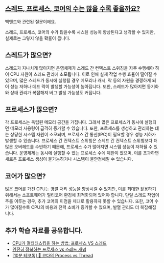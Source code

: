 ## [스레드, 프로세스, 코어의 수는 많을 수록 좋을까요?](https://www.maeil-mail.kr/question/84)

백엔드와 관련된 질문이에요.

스레드, 프로세스, 코어의 수가 많을수록 시스템 성능이 향상된다고 생각할 수 있지만, 실제로는 그렇지 않을 확률이 큽니다.

## 스레드가 많으면?

스레드가 지나치게 많아지면 운영체제가 스레드 간 컨텍스트 스위칭을 자주 수행해야 하여 CPU 자원이 스레드 관리에 소모됩니다. 이로 인해 실제 작업 수행 효율이 떨어질 수 있으며, 많은 스레드가 동시에 실행될 경우 메모리나 캐시, 락 등의 자원을 경쟁하게 되어 성능 저하나 데드 락이 발생할 가능성이 높아집니다. 또한, 스레드가 많아지면 동기화와 상태 관리가 복잡해져 버그 발생 가능성도 커집니다.

## 프로세스가 많으면?

각 프로세스는 독립된 메모리 공간을 가집니다. 그래서 많은 프로세스가 동시에 실행되면 메모리 사용량이 급격히 증가할 수 있습니다. 또한, 프로세스를 생성하고 관리하는 데는 상당한 시스템 자원이 소모되며, 프로세스 간 통신(IPC)이 필요할 경우 성능 저하가 발생할 수 있습니다. 프로세스 간 컨텍스트 스위칭은 스레드 간 컨텍스트 스위칭보다 더 많은 오버헤드를 수반하기 때문에, 프로세스 수가 많아지면 시스템 성능이 저하될 수 있습니다. 운영체제는 동시에 실행할 수 있는 프로세스 수에 제한이 있으며, 이를 초과하면 새로운 프로세스 생성이 불가능하거나 시스템이 불안정해질 수 있습니다.

## 코어가 많으면?

많은 코어를 가진 CPU는 병렬 처리 성능을 향상시킬 수 있지만, 이를 최대한 활용하기 위해서는 소프트웨어가 멀티코어 환경에 최적화되어 있어야 합니다. 단일 스레드 작업이 주를 이루는 경우, 추가 코어의 이점을 제대로 활용하지 못할 수 있습니다. 또한, 코어 수가 많아질수록 CPU의 비용과 전력 소비가 증가할 수 있으며, 발열 관리도 더 복잡해집니다.

## 추가 학습 자료를 공유합니다.

- [CPU가 멀티태스킹을 하는 방법: 프로세스 VS 스레드](https://hongong.hanbit.co.kr/cpu%EA%B0%80-%EB%A9%80%ED%8B%B0%ED%83%9C%EC%8A%A4%ED%82%B9%EC%9D%84-%ED%95%98%EB%8A%94-%EB%B0%A9%EB%B2%95-%ED%94%84%EB%A1%9C%EC%84%B8%EC%8A%A4-vs-%EC%8A%A4%EB%A0%88%EB%93%9C/)
- [완전히 정복하는 프로세스 vs 스레드 개념](https://inpa.tistory.com/entry/%F0%9F%91%A9%E2%80%8D%F0%9F%92%BB-%ED%94%84%EB%A1%9C%EC%84%B8%EC%8A%A4-%E2%9A%94%EF%B8%8F-%EC%93%B0%EB%A0%88%EB%93%9C-%EC%B0%A8%EC%9D%B4)
- [[10분 테코톡] 🌷 코다의 Process vs Thread](https://www.youtube.com/watch?v=1grtWKqTn50)